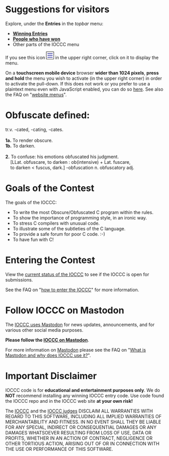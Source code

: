 # Suggestions for visitors

Explore, under the **Entries** in the _topbar_ menu:

* **[Winning Entries](years.html)**
* **[People who have won](authors.html)**
* Other parts of the IOCCC menu

If you see this icon <a href="nojs-menu.html"> <img src="png/hamburger-icon-open.png"
     alt="hambuger-style menu icon"
      width=24 height=24></a> in the upper right corner, click on it to display the menu.

On a **touchscreen mobile device** browser **wider than 1024 pixels**,
**press and hold** the menu you wish to activate (in the upper right corner) in
order to activate the pull-down. If this does not work or you prefer to use a
plaintext menu even with JavaScript enabled, you can do so
[here](nojs-menu.html). See also the
FAQ on "[website menus](faq.html#menus)".


# Obfuscate defined:

tr.v. -cated, -cating, -cates.
<BR><BR>
**1a.** To render obscure.<BR>
**1b.** To darken.
<BR><BR>
**2.** To confuse: his emotions obfuscated his judgment.<BR>
&nbsp;&nbsp;&nbsp;&nbsp;[LLat. obfuscare, to darken : ob(intensive) + Lat. fuscare,<BR>
&nbsp;&nbsp;&nbsp;&nbsp;to darken &lt; fuscus, dark.] -obfuscation n. obfuscatory adj.


# Goals of the Contest

The goals of the IOCCC:

*  To write the most Obscure/Obfuscated C program within the rules.
*  To show the importance of programming style, in an ironic way.
*  To stress C compilers with unusual code.
*  To illustrate some of the subtleties of the C language.
*  To provide a safe forum for poor C code. :-)
*  To have fun with C!


# Entering the Contest

View the [current status of the IOCCC](status.html) to see if the IOCCC is open for submissions.

See the
FAQ on "[how to enter the IOCCC](quick-start.html#enter)"
for more information.


# Follow IOCCC on Mastodon

The [IOCCC uses Mastodon](https://fosstodon.org/@ioccc) for news updates,
announcements, and for various other social media purposes.

**Please follow the [IOCCC on Mastodon](https://fosstodon.org/@ioccc)**.

For more information on
<a rel="me" href="https://fosstodon.org/@ioccc">Mastodon</a>
please see the
FAQ on "[What is Mastodon and why does IOCCC use it?](faq.html#try_mastodon)".


# Important Disclaimer

IOCCC code is for **educational and entertainment purposes only**. We do **NOT** recommend installing any winning IOCCC entry code. Use code found the IOCCC repo and in the IOCCC web site **at your own risk!**

The [IOCCC](index.html) and the [IOCCC judges](judges.html) DISCLAIM ALL WARRANTIES WITH REGARD TO THIS SOFTWARE, INCLUDING ALL IMPLIED WARRANTIES OF MERCHANTABILITY AND FITNESS. IN NO EVENT SHALL THEY BE LIABLE FOR ANY SPECIAL, INDIRECT OR CONSEQUENTIAL DAMAGES OR ANY DAMAGES WHATSOEVER RESULTING FROM LOSS OF USE, DATA OR PROFITS, WHETHER IN AN ACTION OF CONTRACT, NEGLIGENCE OR OTHER TORTIOUS ACTION, ARISING OUT OF OR IN CONNECTION WITH THE USE OR PERFORMANCE OF THIS SOFTWARE.


<!--

    Copyright © 1984-2024 by Landon Curt Noll. All Rights Reserved.

    You are free to share and adapt this file under the terms of this license:

        Creative Commons Attribution-ShareAlike 4.0 International (CC BY-SA 4.0)

    For more information, see:

        https://creativecommons.org/licenses/by-sa/4.0/

-->

